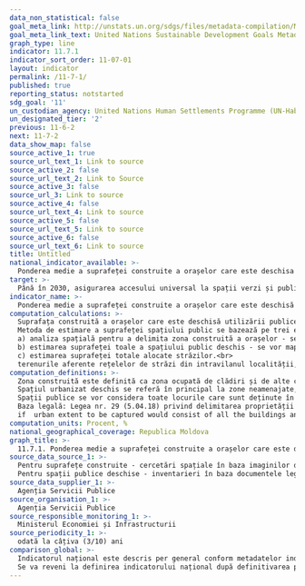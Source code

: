 ```yaml
---
data_non_statistical: false
goal_meta_link: http://unstats.un.org/sdgs/files/metadata-compilation/Metadata-Goal-11.pdf
goal_meta_link_text: United Nations Sustainable Development Goals Metadata (pdf 2066kB)
graph_type: line
indicator: 11.7.1
indicator_sort_order: 11-07-01
layout: indicator
permalink: /11-7-1/
published: true
reporting_status: notstarted
sdg_goal: '11'
un_custodian_agency: United Nations Human Settlements Programme (UN-Habitat)
un_designated_tier: '2'
previous: 11-6-2
next: 11-7-2
data_show_map: false
source_active_1: true
source_url_text_1: Link to source
source_active_2: false
source_url_text_2: Link to Source
source_active_3: false
source_url_3: Link to source
source_active_4: false
source_url_text_4: Link to source
source_active_5: false
source_url_text_5: Link to source
source_active_6: false
source_url_text_6: Link to source
title: Untitled
national_indicator_available: >-
  Ponderea medie a suprafeței construite a orașelor care este deschisa utilizării publice pentru toți
target: >-
  Până în 2030, asigurarea accesului universal la spații verzi și publice sigure, incluzive și accesibile, în special pentru femei și copii, persoane în etate și cele cu dizabilități
indicator_name: >-
  Ponderea medie a suprafeței construite a orașelor care este deschisă utilizării publice pentru toți, pe sexe, vârstă și persoane cu dizabilități
computation_calculations: >-
  Suprafața construită a orașelor care este deschisă utilizării publice =  Suprafața totală a spațiului public deschis + Suprafața totală a terenurilor alocate străzilor / Suprafața totală a zonelor construite ale localităților urbane * 100. <br> 
  Metoda de estimare a suprafeței spațiului public se bazează pe trei etape: <br> 
  a) analiza spațială pentru a delimita zona construită a orașelor - se vor delimita zonele construite ale aglomerării/localității urbane și se va calcula suprafața lor totală (kilometri pătrați). Se vor genera hărți de utilizare a terenurilor, face inventarieri prin lucrări pe teren pentru a fi identificate spațiile publice. <br> 
  b) estimarea suprafeței toale a spațiului public deschis - se vor mapa și calcula suprafețele totale ale spațiului public deschis în limitele urbane definite pe baza zonelor construite le orașelor. Inventarul spațiilor publice deschise va fi digitalizat și vectorizat folosind software-ul GIS pentru a permite calcularea suprafețelor. Suprafața totală a spațiilor publice deschise se va raporta la suprafața totală  construită a orașelor pentru a obține proporția spațiilor deschise alocate publicului.<br> 
  c) estimarea suprafeței totale alocate străzilor.<br> 
  terenurile aferente rețelelor de străzi din intravilanul localității, hotarul se determină ca un bun imobil integru, pentru fiecare stradă în parte (identificată prin denumirea străzii), în limitele unui sector cadastral
computation_definitions: >-
  Zona construită este definită ca zona ocupată de clădiri și de alte construcții.<br> 
  Spațiul urbanizat deschis se referă în principal la zone neamenajate, inclusiv zone deschise, păduri, terenuri de cultură, parcuri, zone urbane neamenajate, terenuri ecologice.<br> 
  Spații publice se vor considera toate locurile care sunt deținute în mod public sau de uz public, accesibile și plăcute de către toți, gratuit și fără profit, clasificate în străzi, spații deschise și facilități publice. Spații publice deschise includ: parcuri, zone de agrement (inc.locurile de joacă, râurile, fâșiile de apă, plajele publice etc.), grădini publice, piețe/bulevarde și scuaruri.<br> 
  Baza legală: Legea nr. 29 (5.04.18) privind delimitarea proprietății publice, Regulamentul privind modul de delimitare a bunurilor imobile proprietate publice (HG nr.63 (11.02.19))<br> 
  if  urban extent to be captured would consist of all the buildings and the small open space areas (<200 ha) that are surrounded by buildings and the open space fringe that is within 100 meters of urban and suburban areas (i.e. where built up area is more than 25%)
computation_units: Procent, %
national_geographical_coverage: Republica Moldova
graph_title: >-
  11.7.1. Ponderea medie a suprafeței construite a orașelor care este deschisa utilizării publice pentru toți
source_data_source_1: >-
  Pentru suprafețe construite - cercetări spațiale în baza imaginilor de satelit (pe anumite straturi) și tehnologiilor GIS;<br> 
  Pentru spații publice deschise - inventarieri în baza documentele legale care includ/reglementează terenurile proprietate publică și planurile de utilizare a terenurilor
source_data_supplier_1: >-
  Agenția Servicii Publice
source_organisation_1: >-
  Agenția Servicii Publice
source_responsible_monitoring_1: >-
  Ministerul Economiei și Infrastructurii
source_periodicity_1: >-
  odată la câțiva (3/10) ani
comparison_global: >-
  Indicatorul național este descris per general conform metadatelor indicatorului global.<br> 
  Se va reveni la definirea indicatorului național după definitivarea procesului de delimitare a terenurilor proprietate publică in terenuri proprietate publică a statului și terenuri proprietate publică a unităților administrativ-teritoriale, inclusiv in terenuri din domeniul public sau din cel privat.
---
```

